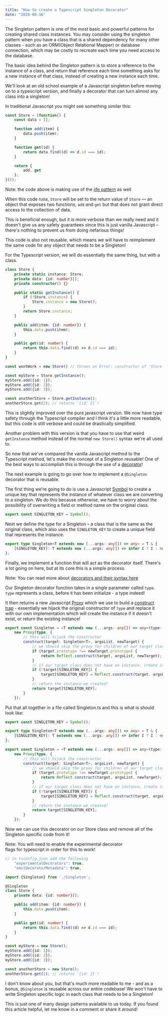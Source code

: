 ```yaml
---
title: "How to create a Typescript Singleton Decorator"
date: "2019-08-16"
---
```


The Singleton pattern is one of the most basic and powerful patterns for creating shared class instances. You may consider using the singleton pattern when you have a class that is a shared dependency for many other classes - such as an ORM(Object Relational Mapper) or database connection, which may be costly to recreate each time you need access to the database.

The basic idea behind the Singleton pattern is to store a reference to the instance of a class, and return that reference each time something asks for a new instance of that class, instead of creating a new instance each time.

We'll look at an old school example of a Javascript singleton before moving on to a typescript version, and finally a decorator that can turn almost any class into a singleton!

In traditional Javascript you might see something similar this:

```javascript
const Store = (function() {
    const data = [];

    function add(item) {
        data.push(item);
    }

    function get(id) {
        return data.find((d) => d.id === id);
    }

    return {
        add, get
    };
}());
```

Note: the code above is making use of the [iife pattern](https://developer.mozilla.org/en-US/docs/Glossary/IIFE) as well

When this code runs, `Store` will be set to the return value of `Store` — an object that exposes two functions, `add` and `get` but that does not grant direct access to the collection of data.

This is beneficial enough, but it is more verbose than we really need and it doesn't give us any safety guarantees since this is just vanilla Javascript – there's nothing to prevent us from doing nefarious things!

This code is also not reusable, which means we will have to reimplement the same code for any object that needs to be a Singleton!

For the Typescript version, we will do essentially the same thing, but with a class.

```typescript
class Store {
    private static instance: Store;
    private data: {id: number}[];
    private constructor() {}

    public static getInstance() {
        if (!Store.instance) {
            Store.instance = new Store();
        }
        return Store.instance;
    }

    public add(item: {id: number}) {
        this.data.push(item);
    }

    public get(id: number) {
        return this.data.find((d) => d.id === id);
    }
}

const wontWork = new Store() // throws an Error: constructor of 'Store' is private

const myStore = Store.getInstance();
myStore.add({id: 1});
myStore.add({id: 2});
myStore.add({id: 3});

const anotherStore = Store.getInstance();
anotherStore.get(2); // returns `{id: 2}`!
```

This is slightly improved over the pure javascript version. We now have type safety through the Typescript compiler and I think it's a little more readable, but this code is still verbose and could be drastically simplified.

Another problem with this version is that you have to use that weird `getInstance` method instead of the normal `new Store()` syntax we're all used to.

So now that we've compared the vanilla Javascript method to the Typescript method, let's make the concept of a Singleton reusable! One of the best ways to accomplish this is through the use of a [decorator](https://www.typescriptlang.org/docs/handbook/decorators.html)!

The next example is going to go over how to implement a `@Singleton` decorator that is reusable.

The first thing we're going to do is use a Javascript [Symbol](https://developer.mozilla.org/en-US/docs/Web/JavaScript/Reference/Global_Objects/Symbol) to create a unique key that represents the instance of whatever class we are converting to a singleton. We do this because otherwise, we have to worry about the possibility of overwriting a field or method name on the original class.

```typescript
export const SINGLETON_KEY = Symbol();
```

Next we define the type for a Singleton – a class that is the same as the original class, which also uses the `SINGLETON_KEY` to create a unique field that represents the instance.

```typescript
export type Singleton<T extends new (...args: any[]) => any> = T & {
    [SINGLETON_KEY]: T extends new (...args: any[]) => infer I ? I : never
};
```

Finally, we implement a function that will act as the decorator itself. There's a lot going on here, but at its core this is a simple process.

 Note: You can read more about [decorators and their syntax here](https://www.typescriptlang.org/docs/handbook/decorators.html)

Our Singleton decorator function takes in a single parameter called `type`.  
`type` represents a class, before it has been initialize - a type indeed!

It then returns a new Javascript [Proxy](https://developer.mozilla.org/en-US/docs/Web/JavaScript/Reference/Global_Objects/Proxy) which we use to build a [construct trap](https://developer.mozilla.org/en-US/docs/Web/JavaScript/Reference/Global_Objects/Proxy/handler/construct) - essentially we hijack the original constructor of `type` and replace it with our own implementation which will create the instance if it doesn't exist, or return the existing instance!

```typescript
export const Singleton = <T extends new (...args: any[]) => any>(type: T) =>
    new Proxy(type, {
        // this will hijack the constructor
        construct(target: Singleton<T>, argsList, newTarget) {
            // we should skip the proxy for children of our target class
            if (target.prototype !== newTarget.prototype) {
                return Reflect.construct(target, argsList, newTarget);
            }
            // if our target class does not have an instance, create it
            if (!target[SINGLETON_KEY]) {
                target[SINGLETON_KEY] = Reflect.construct(target, argsList, newTarget);
            }
            // return the instance we created!
            return target[SINGLETON_KEY];
        }
    });
```

Put that all together in a file called Singleton.ts and this is what is should look like:

```typescript
export const SINGLETON_KEY = Symbol();

export type Singleton<T extends new (...args: any[]) => any> = T & {
    [SINGLETON_KEY]: T extends new (...args: any[]) => infer I ? I : never
};

export const Singleton = <T extends new (...args: any[]) => any>(type: T) =>
    new Proxy(type, {
        // this will hijack the constructor
        construct(target: Singleton<T>, argsList, newTarget) {
            // we should skip the proxy for children of our target class
            if (target.prototype !== newTarget.prototype) {
                return Reflect.construct(target, argsList, newTarget);
            }
            // if our target class does not have an instance, create it
            if (!target[SINGLETON_KEY]) {
                target[SINGLETON_KEY] = Reflect.construct(target, argsList, newTarget);
            }
            // return the instance we created!
            return target[SINGLETON_KEY];
        }
    });
```

Now we can use this decorator on our Store class and remove all of the Singleton specific code from it!

Note: You will need to enable the experimental decorator   
flags for typescript in order for this to work!

```typescript
// in tsconfig.json add the following
    "experimentalDecorators": true,
    "emitDecoratorMetadata": true,
```

```typescript
import {Singleton} from './Singleton';

@Singleton
class Store {
    private data: {id: number}[];

    public add(item: {id: number}) {
        this.data.push(item);
    }

    public get(id: number) {
        return this.data.find((d) => d.id === id);
    }
}

const myStore = new Store();
myStore.add({id: 1});
myStore.add({id: 2});
myStore.add({id: 3});

const anotherStore = new Store();
anotherStore.get(2); // returns `{id: 2}`!
```

I don't know about you, but that's much more readable to me - and as a bonus, `@Singleton` is reusable across our entire codebase! We won't have to write Singleton specific logic in each class that needs to be a Singleton!

This is just one of many design patterns available to us today. If you found this article helpful, let me know in a comment or share it around!
